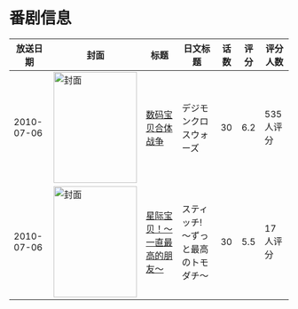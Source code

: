 # 番剧信息

|放送日期|封面|标题|日文标题|话数|评分|评分人数|
|---|---|---|---|---|---|---|
|2010-07-06|<img src="//lain.bgm.tv/pic/cover/c/3b/3f/4631_rx6Mi.jpg" alt="封面" style="width:150px;height:200px;object-fit:cover;">|[数码宝贝合体战争](https://bangumi.tv/subject/4631)|デジモンクロスウォーズ|30|6.2|535人评分|
|2010-07-06|<img src="//lain.bgm.tv/pic/cover/c/d0/fc/38704_zn465.jpg" alt="封面" style="width:150px;height:200px;object-fit:cover;">|[星际宝贝！～一直最高的朋友～](https://bangumi.tv/subject/38704)|スティッチ! 〜ずっと最高のトモダチ〜|30|5.5|17人评分|
